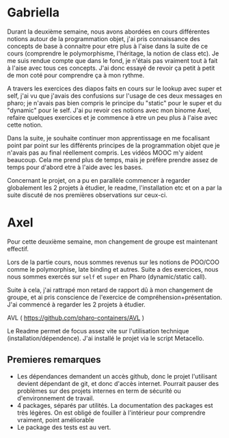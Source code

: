 
# Gabriella 


Durant la deuxième semaine, nous avons abordées en cours différentes notions autour de la programmation objet, j'ai pris connaissance des concepts de base à connaitre pour etre plus à l'aise dans la suite de ce cours (comprendre le polymorphisme, l'héritage, la notion de class etc). Je me suis rendue compte que dans le fond, je n'étais pas vraiment tout à fait à l'aise avec tous ces concepts. J'ai donc essayé de revoir ça petit à petit de mon coté pour comprendre ça à mon rythme. 

A travers les exercices des diapos faits en cours sur le lookup avec super et self, j'ai vu que j'avais des confusions sur l'usage de ces deux messages en pharo; je n'avais pas bien compris le principe du "static" pour le super et du "dynamic" pour le self.
J'ai pu revoir ces notions avec mon binome Axel, refaire quelques exercices et je commence à etre un peu plus à l'aise avec cette notion.

Dans la suite, je souhaite continuer mon apprentissage en me focalisant point par point sur les différents principes de la programmation objet que je n'avais pas au final réellement compris. Les vidéos MOOC m'y aident beaucoup. Cela me prend plus de temps, mais je préfère prendre assez de temps pour d'abord etre à l'aide avec les bases.

Concernant le projet, on a pu en parallèle commencer à regarder globalement les 2 projets à étudier, le readme, l'installation etc et on a par la suite discuté de nos premières observations sur ceux-ci.


# Axel 

Pour cette deuxième semaine, mon changement de groupe est maintenant effectif.

Lors de la partie cours, nous sommes revenus sur les notions de POO/COO comme le polymorphise, late binding et autres. Suite a des exercices, nous nous sommes exercés sur `self` et `super` en Pharo (dynamic/static call).

Suite à cela, j'ai rattrapé mon retard de rapport dû à mon changement de groupe, et ai pris conscience de l'exercice de compréhension+présentation. J'ai commencé à regarder les 2 projets à étudier.

AVL ( https://github.com/pharo-containers/AVL )

Le Readme permet de focus assez vite sur l'utilisation technique (installation/dépendence). J'ai installé le projet via le script Metacello.

## Premieres remarques

  - Les dépendances demandent un accès github, donc le projet l'utilisant devient dépendant de git, et donc d'accès internet. Pourrait pauser des problèmes sur des projets internes en term de sécurité ou d'environnement de travail.
  - 4 packages, séparés par utilités. La documentation des packages est très légères. On est obligé de fouiller à l'intérieur pour comprendre vraiment, point améliorable
  - Le package des tests est au vert.
